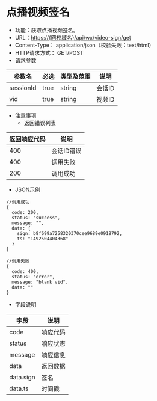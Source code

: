 # 点播视频签名

* 功能：获取点播视频签名。
* URL：[https://{网校域名}/api/wx/video-sign/get](https://{网校域名}/api/wx/video-sign/get)
* Content-Type： application/json（校验失败：text/html）
* HTTP请求方式： GET/POST
* 请求参数

| 参数名 | 必选 | 类型及范围 | 说明 |
| --- | --- | --- | --- |
| sessionId | true | string | 会话ID |
| vid | true | string | 视频ID |

* 注意事项
  * 返回错误列表

| 返回响应代码 | 说明 |
| --- | --- |
| 400 | 会话ID错误 |
| 400 | 调用失败 |
| 200 | 调用成功 |

* JSON示例

```
//调用成功
{
  code: 200,
  status: "success",
  message: "",
  data: {
	sign: b8f699a7258320370cee9689e0918792,
	ts: "1492504404368"
  } 
}

```
```
//调用失败
{
  code: 400,
  status: "error",
  message: "blank vid",
  data: ""
}

```

* 字段说明

| 字段 | 说明 |
| --- | --- |
| code | 响应代码 |
| status | 响应状态 |
| message | 响应信息 |
| data | 返回数据 |
| data.sign | 签名 |
| data.ts | 时间戳 |